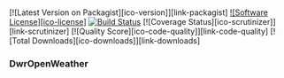# 

[![Latest Version on Packagist][ico-version]][link-packagist]
[![Software License][ico-license]](LICENSE.md)
[![Build Status](https://travis-ci.org/dariuszwrzesien/DwrOpenWeather.svg?branch=master)](https://travis-ci.org/dariuszwrzesien/DwrOpenWeather)
[![Coverage Status][ico-scrutinizer]][link-scrutinizer]
[![Quality Score][ico-code-quality]][link-code-quality]
[![Total Downloads][ico-downloads]][link-downloads]

### DwrOpenWeather